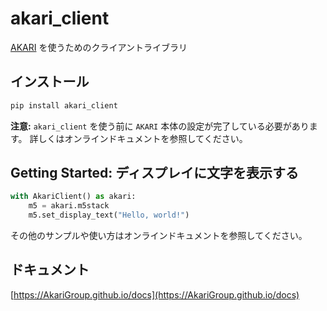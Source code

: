 # akari\_client

[AKARI](https://github.com/AkariGroup/) を使うためのクライアントライブラリ

## インストール

```sh
pip install akari_client
```

**注意:** `akari_client` を使う前に `AKARI` 本体の設定が完了している必要があります。
詳しくはオンラインドキュメントを参照してください。

## Getting Started: ディスプレイに文字を表示する

```py
with AkariClient() as akari:
    m5 = akari.m5stack
    m5.set_display_text("Hello, world!")
```

その他のサンプルや使い方はオンラインドキュメントを参照してください。

## ドキュメント

[https://AkariGroup.github.io/docs](https://AkariGroup.github.io/docs)

